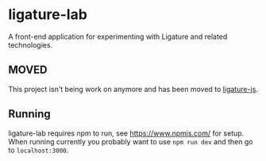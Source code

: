 # ligature-lab
A front-end application for experimenting with Ligature and related technologies.

## MOVED

This project isn't being work on anymore and has been moved to [ligature-js](https://github.com/almibe/ligature-js).

## Running
ligature-lab requires npm to run, see https://www.npmjs.com/ for setup.
When running currently you probably want to use `npm run dev` and then go to `localhost:3000`.
